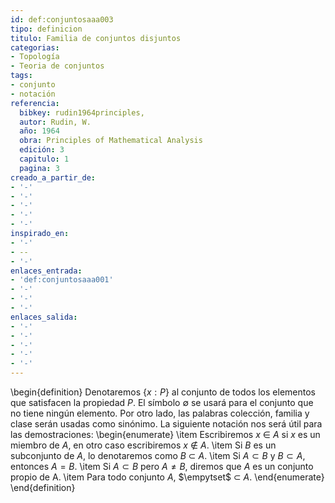 ```yaml
---
id: def:conjuntosaaa003
tipo: definicion
titulo: Familia de conjuntos disjuntos
categorias:
- Topología
- Teoria de conjuntos
tags:
- conjunto
- notación
referencia:
  bibkey: rudin1964principles,
  autor: Rudin, W.
  año: 1964
  obra: Principles of Mathematical Analysis
  edición: 3
  capitulo: 1
  pagina: 3
creado_a_partir_de:
- '-'
- '-'
- '-'
- '-'
- '-'
inspirado_en:
- '-'
- --
- '-'
enlaces_entrada:
- 'def:conjuntosaaa001'
- '-'
- '-'
- '-'
enlaces_salida:
- '-'
- '-'
- '-'
- '-'
- '-'
---
```


\begin{definition}
Denotaremos  $\{x : P \}$ al conjunto de todos los elementos que satisfacen la propiedad $P$. El símbolo $\emptyset$ se usará para el conjunto que no tiene ningún elemento. Por otro lado, las palabras colección, familia y clase serán usadas como sinónimo. La siguiente notación nos será útil para las demostraciones: 
\begin{enumerate}
\item Escribiremos $x$ $\in$ $A$ si $x$ es un miembro de $A$, en otro caso escribiremos $x$ $\notin$ $A$.
\item Si $B$ es un subconjunto de $A$, lo denotaremos como $B$ $\subset$ $A$.
\item Si $A \subset B$ y $B \subset A$, entonces $A  = B$.
\item Si $A \subset B$ pero $A \neq B$, diremos que $A$ es un conjunto propio de A.
\item Para todo conjunto $A$, $\empytset$ $\subset$ $A$.
\end{enumerate}
\end{definition}
